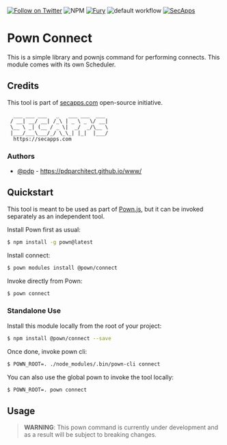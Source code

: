 [![Follow on Twitter](https://img.shields.io/twitter/follow/pownjs.svg?logo=twitter)](https://twitter.com/pownjs)
![NPM](https://img.shields.io/npm/v/@pown/connect.svg)
[![Fury](https://img.shields.io/badge/version-2x%20Fury-red.svg)](https://github.com/pownjs/lobby)
![default workflow](https://github.com/pownjs/leaks/actions/workflows/default.yaml/badge.svg)
[![SecApps](https://img.shields.io/badge/credits-SecApps-black.svg)](https://secapps.com)

# Pown Connect

This is a simple library and pownjs command for performing connects. This module comes with its own Scheduler.

## Credits

This tool is part of [secapps.com](https://secapps.com) open-source initiative.

```
  ___ ___ ___   _   ___ ___  ___
 / __| __/ __| /_\ | _ \ _ \/ __|
 \__ \ _| (__ / _ \|  _/  _/\__ \
 |___/___\___/_/ \_\_| |_|  |___/
  https://secapps.com
```

### Authors

* [@pdp](https://twitter.com/pdp) - https://pdparchitect.github.io/www/

## Quickstart

This tool is meant to be used as part of [Pown.js](https://github.com/pownjs/pown), but it can be invoked separately as an independent tool.

Install Pown first as usual:

```sh
$ npm install -g pown@latest
```

Install connect:

```sh
$ pown modules install @pown/connect
```

Invoke directly from Pown:

```sh
$ pown connect
```

### Standalone Use

Install this module locally from the root of your project:

```sh
$ npm install @pown/connect --save
```

Once done, invoke pown cli:

```sh
$ POWN_ROOT=. ./node_modules/.bin/pown-cli connect
```

You can also use the global pown to invoke the tool locally:

```sh
$ POWN_ROOT=. pown connect
```

## Usage

> **WARNING**: This pown command is currently under development and as a result will be subject to breaking changes.

```
```
